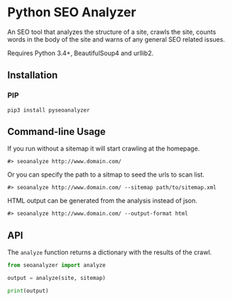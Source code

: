 Python SEO Analyzer
===========

An SEO tool that analyzes the structure of a site, crawls the site, counts words in the body of the site and warns of any general SEO related issues.

Requires Python 3.4+, BeautifulSoup4 and urllib2.

Installation
------------

### PIP

```
pip3 install pyseoanalyzer
```

Command-line Usage
------------------

If you run without a sitemap it will start crawling at the homepage.

```
#> seoanalyze http://www.domain.com/
```

Or you can specify the path to a sitmap to seed the urls to scan list.

```
#> seoanalyze http://www.domain.com/ --sitemap path/to/sitemap.xml
```

HTML output can be generated from the analysis instead of json.

```
#> seoanalyze http://www.domain.com/ --output-format html
```

API
---

The `analyze` function returns a dictionary with the results of the crawl.

```python
from seoanalyzer import analyze

output = analyze(site, sitemap)

print(output)
```
